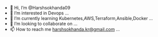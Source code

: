 - 👋 Hi, I’m @Harshsokhanda09
- 👀 I’m interested in Devops ...
- 🌱 I’m currently learning Kubernetes,AWS,Terraform,Ansible,Docker ...
- 💞️ I’m looking to collaborate on ...
- 📫 How to reach me harshsokhanda.kr@gmail.com ...

